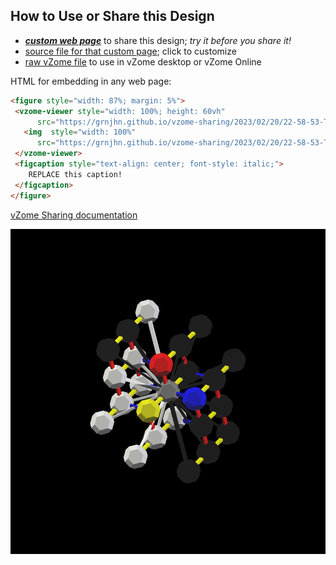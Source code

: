 
## How to Use or Share this Design

 - [***custom web page***][post] to share this design; *try it before you share it!*
 - [source file for that custom page][source]; click to customize
 - [raw vZome file][raw] to use in vZome desktop or vZome Online
 
 HTML for embedding in any web page:
 ```html
<figure style="width: 87%; margin: 5%">
  <vzome-viewer style="width: 100%; height: 60vh"
       src="https://grnjhn.github.io/vzome-sharing/2023/02/20/22-58-53-TSL_model_v3/TSL_model_v3.vZome" >
    <img  style="width: 100%"
       src="https://grnjhn.github.io/vzome-sharing/2023/02/20/22-58-53-TSL_model_v3/TSL_model_v3.png" >
  </vzome-viewer>
  <figcaption style="text-align: center; font-style: italic;">
     REPLACE this caption!
  </figcaption>
</figure>
 ```

[vZome Sharing documentation](https://vzome.github.io/vzome/sharing.html#how-it-works)

![Image](<TSL_model_v3.png>)


[post]: <https://grnjhn.github.io/vzome-sharing/2023/02/20/TSL_model_v3-22-58-53.html>
[source]: <https://github.com/grnjhn/vzome-sharing/edit/main/_posts/2023-02-20-TSL_model_v3-22-58-53.md>
[raw]: <https://raw.githubusercontent.com/grnjhn/vzome-sharing/main/2023/02/20/22-58-53-TSL_model_v3/TSL_model_v3.vZome>